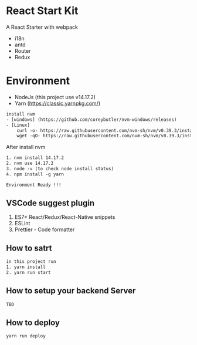# React Start Kit

A React Starter with webpack

-   i18n
-   antd
-   Router
-   Redux

# Environment

-   NodeJs (this project use v14.17.2)
-   Yarn (https://classic.yarnpkg.com/)

```xml
install nvm
- [windows] (https://github.com/coreybutler/nvm-windows/releases)
- [Linux]
    curl -o- https://raw.githubusercontent.com/nvm-sh/nvm/v0.39.3/install.sh | bash
    wget -qO- https://raw.githubusercontent.com/nvm-sh/nvm/v0.39.3/install.sh | bash
```

After install nvm

```xml
1. nvm install 14.17.2
2. nvm use 14.17.2
3. node -v (to check node install status)
4. npm install -g yarn

Environment Ready !!!
```

## VSCode suggest plugin

1. ES7+ React/Redux/React-Native snippets
2. ESLint
3. Prettier - Code formatter

## How to satrt

```xml
in this project run
1. yarn install
2. yarn run start
```

## How to setup your backend Server

```xml
TBD
```

## How to deploy

```xml
yarn run deploy
```
